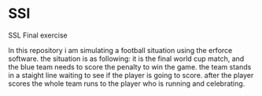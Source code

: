 # SSl
SSL Final exercise

In this repository i am simulating a football situation using the erforce software.
the situation is as following:
it is the final world cup match, and the blue team needs to score the penalty to win the game.
the team stands in a staight line waiting to see if the player is going to score. after the player scores the whole team runs to the player who is running and celebrating.
